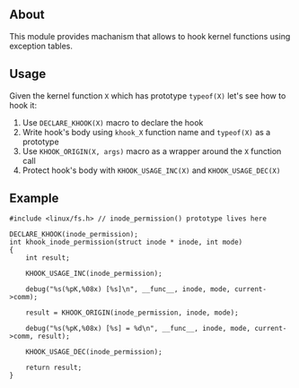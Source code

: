## About


This module provides machanism that allows to hook kernel functions using exception tables.

## Usage

Given the kernel function `X` which has prototype `typeof(X)` let's see how to hook it:

1. Use `DECLARE_KHOOK(X)` macro to declare the hook
2. Write hook's body using `khook_X` function name and `typeof(X)` as a prototype
3. Use `KHOOK_ORIGIN(X, args)` macro as a wrapper around the `X` function call
4. Protect hook's body with `KHOOK_USAGE_INC(X)` and `KHOOK_USAGE_DEC(X)`


## Example

```
#include <linux/fs.h> // inode_permission() prototype lives here

DECLARE_KHOOK(inode_permission);
int khook_inode_permission(struct inode * inode, int mode)
{
	int result;

	KHOOK_USAGE_INC(inode_permission);

	debug("%s(%pK,%08x) [%s]\n", __func__, inode, mode, current->comm);

	result = KHOOK_ORIGIN(inode_permission, inode, mode);

	debug("%s(%pK,%08x) [%s] = %d\n", __func__, inode, mode, current->comm, result);

	KHOOK_USAGE_DEC(inode_permission);

	return result;
}
```
